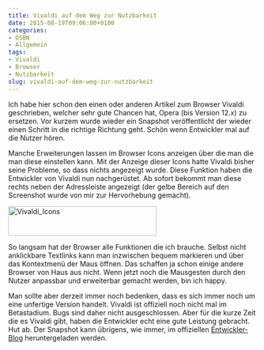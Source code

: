 ```yaml
---
title: Vivaldi auf dem Weg zur Nutzbarkeit
date: 2015-08-19T09:06:00+0100
categories:
- OSBN
- Allgemein
tags:
- Vivaldi
- Browser
- Nutzbarkeit
slug: vivaldi-auf-dem-weg-zur-nutzbarkeit
---
```

Ich habe hier schon den einen oder anderen Artikel zum Browser Vivaldi geschrieben, welcher sehr gute Chancen hat, Opera (bis Version 12.x) zu ersetzen. Vor kurzem wurde wieder ein Snapshot veröffentlicht der wieder einen Schritt in die richtige Richtung geht. Schön wenn Entwickler mal auf die Nutzer hören.

Manche Erweiterungen lassen im Browser Icons anzeigen über die man die man diese einstellen kann. Mit der Anzeige dieser Icons hatte Vivaldi bisher seine Probleme, so dass nichts angezeigt wurde. Diese Funktion haben die Entwickler von Vivaldi nun nachgerüstet. Ab sofort bekommt man diese rechts neben der Adressleiste angezeigt (der gelbe Bereich auf den Screenshot wurde von mir zur Hervorhebung gemacht).

<a href="/files/Vivaldi_Icons.png"><img alt="Vivaldi_Icons" src="/files/Vivaldi_Icons.png" style="width: 300px; height: 60px;"></a>

So langsam hat der Browser alle Funktionen die ich brauche. Selbst nicht anklickbare Textlinks kann man inzwischen bequem markieren und über das Kontextmenü der Maus öffnen. Das schaffen ja schon einige andere Browser von Haus aus nicht. Wenn jetzt noch die Mausgesten durch den Nutzer anpassbar und erweiterbar gemacht werden, bin ich happy.

Man sollte aber derzeit immer noch bedenken, dass es sich immer noch um eine unfertige Version handelt. Vivaldi ist offiziell noch nicht mal im Betastadium. Bugs sind daher nicht ausgeschlossen. Aber für die kurze Zeit die es Vivaldi gibt, haben die Entwickler echt eine gute Leistung gebracht. Hut ab. Der Snapshot kann übrigens, wie immer, im offiziellen [Entwickler-Blog](https://vivaldi.net/en-US/blogs/teamblog "Vivaldi Entwickler-Blog") heruntergeladen werden.